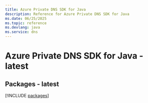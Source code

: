 ```yaml
---
title: Azure Private DNS SDK for Java
description: Reference for Azure Private DNS SDK for Java
ms.date: 06/25/2025
ms.topic: reference
ms.devlang: java
ms.service: dns
---
```

# Azure Private DNS SDK for Java - latest
## Packages - latest
[!INCLUDE [packages](private-dns-index.md)]